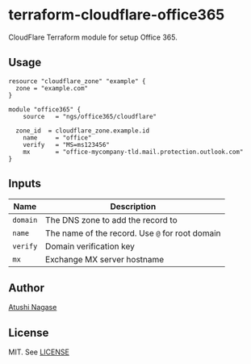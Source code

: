 # terraform-cloudflare-office365

CloudFlare Terraform module for setup Office 365.

## Usage

```hcl
resource "cloudflare_zone" "example" {
  zone = "example.com"
}

module "office365" {
	source   = "ngs/office365/cloudflare"

  zone_id  = cloudflare_zone.example.id
	name     = "office"
	verify   = "MS=ms123456"
	mx       = "office-mycompany-tld.mail.protection.outlook.com"
}
```

## Inputs

| Name     | Description                                     |
| -------- | ----------------------------------------------- |
| `domain` | The DNS zone to add the record to               |
| `name`   | The name of the record. Use `@` for root domain |
| `verify` | Domain verification key                         |
| `mx`     | Exchange MX server hostname                     |

## Author

[Atushi Nagase]

## License

MIT. See [LICENSE]

[atushi nagase]: https://ngs.io/
[license]: LICENSE
